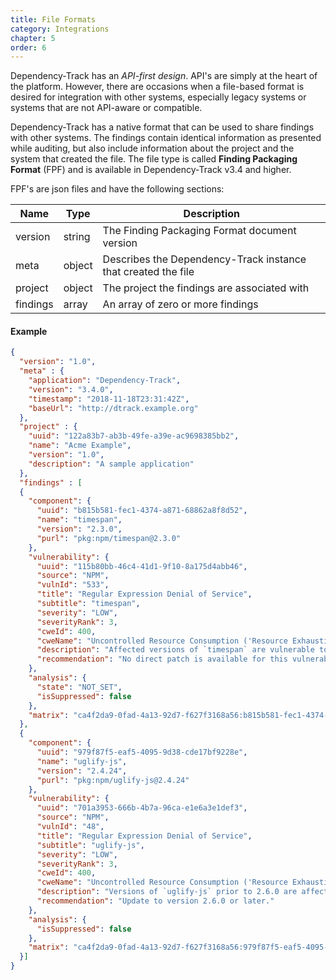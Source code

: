 ```yaml
---
title: File Formats
category: Integrations
chapter: 5
order: 6
---
```


Dependency-Track has an *API-first design*. API's are simply at the heart of the platform. However, there are 
occasions when a file-based format is desired for integration with other systems, especially legacy systems or
systems that are not API-aware or compatible.

Dependency-Track has a native format that can be used to share findings with other systems. The findings contain 
identical information as presented while auditing, but also include information about the project and the system 
that created the file. The file type is called **Finding Packaging Format** (FPF) and is available in 
Dependency-Track v3.4 and higher.

FPF's are json files and have the following sections:

| Name     | Type   | Description |
| ---------|--------|-----|
| version  | string | The Finding Packaging Format document version |
| meta     | object | Describes the Dependency-Track instance that created the file |
| project  | object | The project the findings are associated with |
| findings | array  | An array of zero or more findings |

#### Example

```json
{
  "version": "1.0",
  "meta" : {
    "application": "Dependency-Track",
    "version": "3.4.0",
    "timestamp": "2018-11-18T23:31:42Z",
    "baseUrl": "http://dtrack.example.org"
  },
  "project" : {
    "uuid": "122a83b7-ab3b-49fe-a39e-ac9698385bb2",
    "name": "Acme Example",
    "version": "1.0",
    "description": "A sample application"
  },
  "findings" : [
  {
    "component": {
      "uuid": "b815b581-fec1-4374-a871-68862a8f8d52",
      "name": "timespan",
      "version": "2.3.0",
      "purl": "pkg:npm/timespan@2.3.0"
    },
    "vulnerability": {
      "uuid": "115b80bb-46c4-41d1-9f10-8a175d4abb46",
      "source": "NPM",
      "vulnId": "533",
      "title": "Regular Expression Denial of Service",
      "subtitle": "timespan",
      "severity": "LOW",
      "severityRank": 3,
      "cweId": 400,
      "cweName": "Uncontrolled Resource Consumption ('Resource Exhaustion')",
      "description": "Affected versions of `timespan` are vulnerable to a regular expression denial of service when parsing dates.\n\nThe amplification for this vulnerability is significant, with 50,000 characters resulting in the event loop being blocked for around 10 seconds.",
      "recommendation": "No direct patch is available for this vulnerability.\n\nCurrently, the best available solution is to use a functionally equivalent alternative package.\n\nIt is also sufficient to ensure that user input is not being passed into `timespan`, or that the maximum length of such user input is drastically reduced. Limiting the input length to 150 characters should be sufficient in most cases."
    },
    "analysis": {
      "state": "NOT_SET",
      "isSuppressed": false
    },
    "matrix": "ca4f2da9-0fad-4a13-92d7-f627f3168a56:b815b581-fec1-4374-a871-68862a8f8d52:115b80bb-46c4-41d1-9f10-8a175d4abb46"
  },
  {
    "component": {
      "uuid": "979f87f5-eaf5-4095-9d38-cde17bf9228e",
      "name": "uglify-js",
      "version": "2.4.24",
      "purl": "pkg:npm/uglify-js@2.4.24"
    },
    "vulnerability": {
      "uuid": "701a3953-666b-4b7a-96ca-e1e6a3e1def3",
      "source": "NPM",
      "vulnId": "48",
      "title": "Regular Expression Denial of Service",
      "subtitle": "uglify-js",
      "severity": "LOW",
      "severityRank": 3,
      "cweId": 400,
      "cweName": "Uncontrolled Resource Consumption ('Resource Exhaustion')",
      "description": "Versions of `uglify-js` prior to 2.6.0 are affected by a regular expression denial of service vulnerability when malicious inputs are passed into the `parse()` method.\n\n\n### Proof of Concept\n\n```\nvar u = require('uglify-js');\nvar genstr = function (len, chr) {\n    var result = \"\";\n    for (i=0; i<=len; i++) {\n        result = result + chr;\n    }\n\n    return result;\n}\n\nu.parse(\"var a = \" + genstr(process.argv[2], \"1\") + \".1ee7;\");\n```\n\n### Results\n```\n$ time node test.js 10000\nreal\t0m1.091s\nuser\t0m1.047s\nsys\t0m0.039s\n\n$ time node test.js 80000\nreal\t0m6.486s\nuser\t0m6.229s\nsys\t0m0.094s\n```",
      "recommendation": "Update to version 2.6.0 or later."
    },
    "analysis": {
      "isSuppressed": false
    },
    "matrix": "ca4f2da9-0fad-4a13-92d7-f627f3168a56:979f87f5-eaf5-4095-9d38-cde17bf9228e:701a3953-666b-4b7a-96ca-e1e6a3e1def3"
  }]
}
```